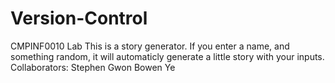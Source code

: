 # Version-Control
CMPINF0010 Lab
This is a story generator. If you enter a name, and something random, it will automaticly generate a little story with your inputs. 
Collaborators:
Stephen Gwon
Bowen Ye